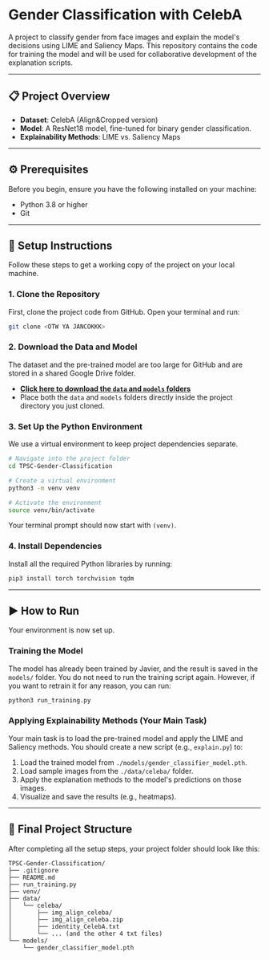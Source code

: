 # Gender Classification with CelebA

A project to classify gender from face images and explain the model's decisions using LIME and Saliency Maps. This repository contains the code for training the model and will be used for collaborative development of the explanation scripts.

---

## 📋 Project Overview

* **Dataset**: CelebA (Align&Cropped version)
* **Model**: A ResNet18 model, fine-tuned for binary gender classification.
* **Explainability Methods**: LIME vs. Saliency Maps

---

## ⚙️ Prerequisites

Before you begin, ensure you have the following installed on your machine:
* Python 3.8 or higher
* Git

---

## 🚀 Setup Instructions

Follow these steps to get a working copy of the project on your local machine.

### 1. Clone the Repository
First, clone the project code from GitHub. Open your terminal and run:
```bash
git clone <OTW YA JANCOKKK>
```

### 2. Download the Data and Model
The dataset and the pre-trained model are too large for GitHub and are stored in a shared Google Drive folder.

* **[Click here to download the `data` and `models` folders](<PASTE_THE_SHARED_GOOGLE_DRIVE_LINK_HERE>)**
* Place both the `data` and `models` folders directly inside the project directory you just cloned.

### 3. Set Up the Python Environment
We use a virtual environment to keep project dependencies separate.

```bash
# Navigate into the project folder
cd TPSC-Gender-Classification

# Create a virtual environment
python3 -m venv venv

# Activate the environment
source venv/bin/activate
```
Your terminal prompt should now start with `(venv)`.

### 4. Install Dependencies
Install all the required Python libraries by running:
```bash
pip3 install torch torchvision tqdm
```

---

## ▶️ How to Run

Your environment is now set up.

### Training the Model
The model has already been trained by Javier, and the result is saved in the `models/` folder. You do not need to run the training script again. However, if you want to retrain it for any reason, you can run:
```bash
python3 run_training.py
```

### Applying Explainability Methods (Your Main Task)
Your main task is to load the pre-trained model and apply the LIME and Saliency methods. You should create a new script (e.g., `explain.py`) to:
1.  Load the trained model from `./models/gender_classifier_model.pth`.
2.  Load sample images from the `./data/celeba/` folder.
3.  Apply the explanation methods to the model's predictions on those images.
4.  Visualize and save the results (e.g., heatmaps).

---

## 📁 Final Project Structure

After completing all the setup steps, your project folder should look like this:

```
TPSC-Gender-Classification/
├── .gitignore
├── README.md
├── run_training.py
├── venv/
├── data/
│   └── celeba/
│       ├── img_align_celeba/
│       ├── img_align_celeba.zip
│       ├── identity_CelebA.txt
│       └── ... (and the other 4 txt files)
└── models/
    └── gender_classifier_model.pth
```